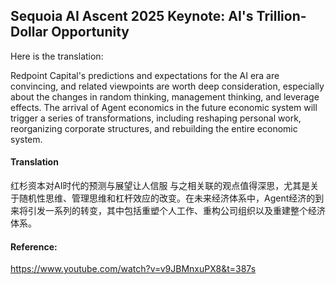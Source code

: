## Sequoia AI Ascent 2025 Keynote: AI's Trillion-Dollar Opportunity

Here is the translation:

Redpoint Capital's predictions and expectations for the AI era are convincing, and related viewpoints are worth deep consideration, especially about the changes in random thinking, management thinking, and leverage effects. The arrival of Agent economics in the future economic system will trigger a series of transformations, including reshaping personal work, reorganizing corporate structures, and rebuilding the entire economic system.

#### Translation 

红杉资本对AI时代的预测与展望让人信服 与之相关联的观点值得深思，尤其是关于随机性思维、管理思维和杠杆效应的改变。在未来经济体系中，Agent经济的到来将引发一系列的转变，其中包括重塑个人工作、重构公司组织以及重建整个经济体系。

#### Reference: 

https://www.youtube.com/watch?v=v9JBMnxuPX8&t=387s